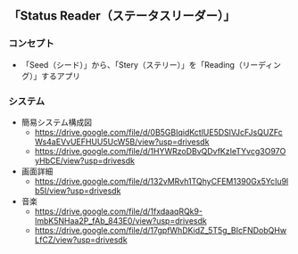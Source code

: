 ## 「Status Reader（ステータスリーダー）」

### コンセプト

- 「Seed（シード）」から、「Stery（ステリー）」を「Reading（リーディング）」するアプリ

### システム

- 簡易システム構成図
  - https://drive.google.com/file/d/0B5GBIqidKctlUE5DSlVJcFJsQUZFcWs4aEVvUEFHUU5UcW5B/view?usp=drivesdk
  - https://drive.google.com/file/d/1HYWRzoDBvQDvfKzIeTYvcg3O97OyHbCE/view?usp=drivesdk
- 画面詳細
  - https://drive.google.com/file/d/132vMRvh1TQhyCFEM1390Gx5YcIu9lb5I/view?usp=drivesdk
- 音楽
  - https://drive.google.com/file/d/1fxdaaqRQk9-lmbK5NHaa2P_fAb_843E0/view?usp=drivesdk
  - https://drive.google.com/file/d/17gpfWhDKidZ_5T5g_BIcFNDobQHwLfCZ/view?usp=drivesdk
